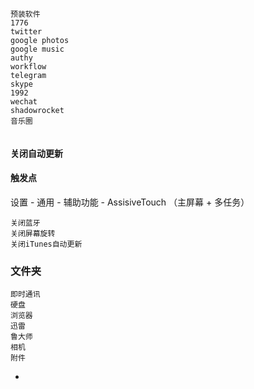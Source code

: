 
```
预装软件
1776
twitter
google photos
google music
authy
workflow
telegram
skype
1992
wechat
shadowrocket
音乐圈


```

#### 关闭自动更新

#### 触发点

设置 - 通用 - 辅助功能 - AssisiveTouch （主屏幕 + 多任务）
```
关闭蓝牙
关闭屏幕旋转
关闭iTunes自动更新
```

### 文件夹
```
即时通讯
硬盘
浏览器
迅雷
鲁大师
相机
附件
```


-
